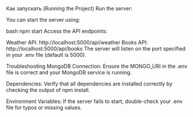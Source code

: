 Как запускать (Running the Project)
Run the server:

You can start the server using:

bash
npm start
Access the API endpoints:

Weather API: http://localhost:5000/api/weather
Books API: http://localhost:5000/api/books
The server will listen on the port specified in your .env file (default is 5000).

Troubleshooting
MongoDB Connection:
Ensure the MONGO_URI in the .env file is correct and your MongoDB service is running.

Dependencies:
Verify that all dependencies are installed correctly by checking the output of npm install.

Environment Variables:
If the server fails to start, double-check your .env file for typos or missing values.
